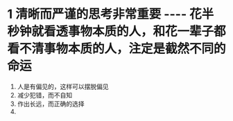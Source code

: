 # 1 清晰而严谨的思考非常重要 ---- 花半秒钟就看透事物本质的人，和花一辈子都看不清事物本质的人，注定是截然不同的命运
1. 人是有偏见的，这样可以摆脱偏见
2. 减少犯错，而不自知
3. 作出长远，而正确的选择
4. 
